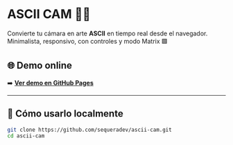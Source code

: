 # ASCII CAM 🎥🔡

Convierte tu cámara en arte **ASCII** en tiempo real desde el navegador.  
Minimalista, responsivo, con controles y modo Matrix 🟩


## 🌐 Demo online

➡️ **[Ver demo en GitHub Pages](https://sequeradev.github.io/ascii-cam/)**

---


## 🚀 Cómo usarlo localmente

```bash
git clone https://github.com/sequeradev/ascii-cam.git
cd ascii-cam
